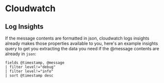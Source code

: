 # Cloudwatch

## Log Insights

If the message contents are formatted in json, cloudwatch logs insights already makes those properties available to you, here's an example insights query to get you extracting the data you need if the @message contents are already in `json`:

```cwlogs
fields @timestamp, @message
| filter level!="debug"
| filter level!="info"
| sort @timestamp desc
```
